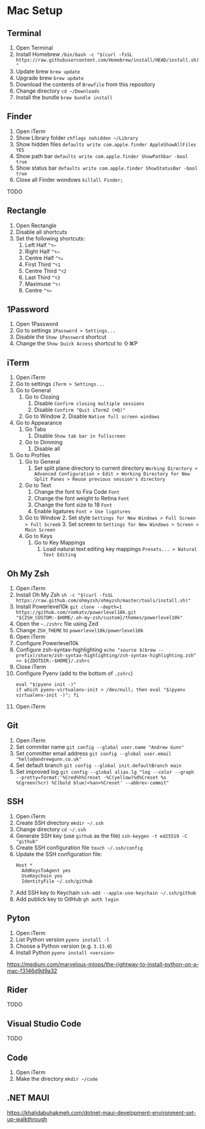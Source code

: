 # Mac Setup

## Terminal

1. Open Terminal
1. Install Homebrew `/bin/bash -c "$(curl -fsSL https://raw.githubusercontent.com/Homebrew/install/HEAD/install.sh)"`
1. Update brew `brew update`
1. Upgrade brew `brew update`
1. Download the contents of `Brewfile` from this repository
1. Change directory `cd ~/Downloads`
1. Install the bundle `brew bundle install`

## Finder

1. Open iTerm
1. Show Library folder `chflags nohidden ~/Library`
1. Show hidden files `defaults write com.apple.finder AppleShowAllFiles YES`
1. Show path bar `defaults write com.apple.finder ShowPathbar -bool true`
1. Show status bar `defaults write com.apple.finder ShowStatusBar -bool true`
1. Close all Finder wondows `killall Finder;`

TODO

## Rectangle

1. Open Rectangle
1. Disable all shortcuts
1. Set the following shortcuts:
    1. Left Half `^⌥←`
    2. Right Half `^⌥→`
    2. Centre Half `^⌥↓`
    2. First Third `^⌥1`
    2. Centre Third `^⌥2`
    2. Last Third `^⌥3`
    2. Maximuse `^⌥↑`
    2. Centre `^⌥↩`

## 1Password

1. Open 1Password
1. Go to settings `1Password > Settings...`
1. Disable the `Show 1Password` shortcut
1. Change the `Show Quick Access` shortcut to ⇧⌘P

## iTerm

1. Open iTerm
1. Go to settings `iTerm > Settings...`
1. Go to General
    1. Go to Closing
        1. Disable `Confirm closing multiple sessions`
        1. Disable `Confirm "Quit iTerm2 (⌘Q)"`
    1. Go to Window
        2. Disable `Native full screen windows`
1. Go to Appearance
    1. Go Tabs
        1. Disable `Show tab bar in fullscreen`
    1. Go to Dimming
        1. Disable all 
1. Go to Profiles
    1. Go to General
        1. Set split plane directory to current directory `Working Directory > Advanced Configuration > Edit > Working Directory for New Split Panes > Reuse previous session's directory`
    1. Go to Text
        1. Change the font to Fira Code `Font`
        1. Change the font weight to Retina `Font`
        1. Change the font size to 18 `Font`
        1. Enable ligatures `Font > Use ligatures`
    1. Go to Window
        2. Set style `Settings for New Windows > Full Screen > Full Screeb`
        3. Set screen to `Settings for New Windows > Screen > Main Screen`
    1. Go to Keys
        1. Go to Key Mappings
            1. Load natural text editing key mappings `Presets... > Natural Text Editing`

## Oh My Zsh

1. Open iTerm
1. Install Oh My Zsh `sh -c "$(curl -fsSL https://raw.github.com/ohmyzsh/ohmyzsh/master/tools/install.sh)"`
1. Install Powerlevel10k `git clone --depth=1 https://github.com/romkatv/powerlevel10k.git "${ZSH_CUSTOM:-$HOME/.oh-my-zsh/custom}/themes/powerlevel10k"`
1. Open the `~./zshrc` file using Zed
1. Change `ZSH_THEME` to `powerlevel10k/powerlevel10k`
1. Open iTerm
1. Configure Powerlevel10k
1. Configure zsh-syntax-highlighting  `echo "source $(brew --prefix)/share/zsh-syntax-highlighting/zsh-syntax-highlighting.zsh" >> ${ZDOTDIR:-$HOME}/.zshrc` 
1. Close iTerm
1. Configure Pyenv (add to the bottom of `.zshrc`)
    ```
    eval "$(pyenv init -)"
    if which pyenv-virtualenv-init > /dev/null; then eval "$(pyenv virtualenv-init -)"; fi
    ```
1. Open iTerm

## Git

1. Open iTerm
1. Set commiter name `git config --global user.name "Andrew Gunn"`
1. Set committer email address `git config --global user.email "hello@andrewgunn.co.uk"`
1. Set default branch `git config --global init.defaultBranch main`
1. Set improved log `git config --global alias.lg "log --color --graph --pretty=format:'%Cred%h%Creset -%C(yellow)%d%Creset %s %Cgreen(%cr) %C(bold blue)<%an>%Creset' --abbrev-commit"`

## SSH

1. Open iTerm
1. Create SSH directory `mkdir ~/.ssh`
1. Change directory `cd ~/.ssh`
1. Generate SSH key (use `github` as the file) `ssh-keygen -t ed25519 -C "github"`
1. Create SSH configuration file `touch ~/.ssh/config`
1. Update the SSH configuration file:
    ```
    Host *
      AddKeysToAgent yes
      UseKeychain yes
      IdentityFile ~/.ssh/github
    ```
1. Add SSH key to Keychain `ssh-add --apple-use-keychain ~/.ssh/github`
1. Add publick key to GitHub `gh auth login`

## Pyton

1. Open iTerm
1. List Python version `pyenv install -l`
1. Choose a Python version (e.g. `3.13.0`)
1. Install Python `pyenv install <version>`

https://medium.com/marvelous-mlops/the-rightway-to-install-python-on-a-mac-f3146d9d9a32

## Rider

TODO

## Visual Studio Code

TODO

## Code

1. Open iTerm
1. Make the directory `mkdir ~/code`

## .NET MAUI

https://khalidabuhakmeh.com/dotnet-maui-development-environment-set-up-walkthrough
